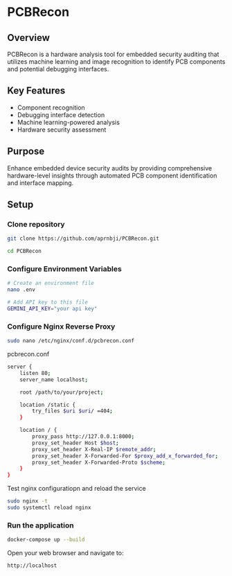 # PCBRecon

## Overview
PCBRecon is a hardware analysis tool for embedded security auditing that utilizes machine learning and image recognition to identify PCB components and potential debugging interfaces.

## Key Features
- Component recognition
- Debugging interface detection
- Machine learning-powered analysis
- Hardware security assessment

## Purpose
Enhance embedded device security audits by providing comprehensive hardware-level insights through automated PCB component identification and interface mapping.

## Setup 

### Clone repository

```bash
git clone https://github.com/aprnbji/PCBRecon.git

cd PCBRecon
```

### Configure Environment Variables

```bash
# Create an environment file
nano .env

# Add API key to this file
GEMINI_API_KEY="your api key"
```

### Configure Nginx Reverse Proxy

```bash
sudo nano /etc/nginx/conf.d/pcbrecon.conf
```

pcbrecon.conf
```bash
server {
    listen 80;
    server_name localhost;

    root /path/to/your/project;

    location /static {
        try_files $uri $uri/ =404;
    }

    location / {
        proxy_pass http://127.0.0.1:8000;
        proxy_set_header Host $host;
        proxy_set_header X-Real-IP $remote_addr;
        proxy_set_header X-Forwarded-For $proxy_add_x_forwarded_for;
        proxy_set_header X-Forwarded-Proto $scheme;
    }
}
```
Test nginx configuratiopn and reload the service

```bash
sudo nginx -t
sudo systemctl reload nginx
```

### Run the application

```bash
docker-compose up --build
```

Open your web browser and navigate to:

`http://localhost`

